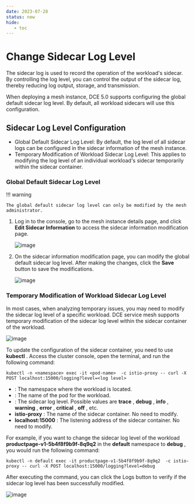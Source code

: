```yaml
---
date: 2023-07-28
status: new
hide:
   - toc
---
```


# Change Sidecar Log Level

The sidecar log is used to record the operation of the workload's sidecar. By controlling the log level, you can control the output of the sidecar log, thereby reducing log output, storage, and transmission.

When deploying a mesh instance, DCE 5.0 supports configuring the global default sidecar log level. By default, all workload sidecars will use this configuration.

## Sidecar Log Level Configuration

- Global Default Sidecar Log Level: By default, the log level of all sidecar logs can be configured in the sidecar information of the mesh instance.
- Temporary Modification of Workload Sidecar Log Level: This applies to modifying the log level of an individual workload's sidecar temporarily within the sidecar container.

### Global Default Sidecar Log Level

!!! warning

    The global default sidecar log level can only be modified by the mesh administrator.

1. Log in to the console, go to the mesh instance details page, and click __Edit Sidecar Information__
   to access the sidecar information modification page.

    ![image](https://docs.daocloud.io/daocloud-docs-images/docs/en/docs/mspider/images/sidecar-log-level-01.png)

2. On the sidecar information modification page, you can modify the global default sidecar log level.
   After making the changes, click the __Save__ button to save the modifications.

    ![image](https://docs.daocloud.io/daocloud-docs-images/docs/en/docs/mspider/images/sidecar-log-level-02.png)

### Temporary Modification of Workload Sidecar Log Level

In most cases, when analyzing temporary issues, you may need to modify the sidecar log level of a specific workload.
DCE service mesh supports temporary modification of the sidecar log level within the sidecar container of the workload.

![image](https://docs.daocloud.io/daocloud-docs-images/docs/en/docs/mspider/images/sidecar-log-level-03.png)

To update the configuration of the sidecar container, you need to use __kubectl__ .
Access the cluster console, open the terminal, and run the following command:

```shell
kubectl -n <namespace> exec -it <pod-name>  -c istio-proxy -- curl -X POST localhost:15000/logging?level=<log level>
```

- __<namespace>__ : The namespace where the workload is located.
- __<pod-name>__ : The name of the pod for the workload.
- __<log level>__ : The sidecar log level. Possible values are __trace__ , __debug__ , __info__ , __warning__ , __error__ , __critical__ , __off__ , etc.
- __istio-proxy__ : The name of the sidecar container. No need to modify.
- __localhost:15000__ : The listening address of the sidecar container. No need to modify.

For example, if you want to change the sidecar log level of the workload __productpage-v1-5b4f8f9b9f-8q9q2__
in the __default__ namespace to __debug__ , you would run the following command:

```shell
kubectl -n default exec -it productpage-v1-5b4f8f9b9f-8q9q2  -c istio-proxy -- curl -X POST localhost:15000/logging?level=debug
```

After executing the command, you can click the Logs button to verify if the sidecar log level has been successfully modified.

![image](https://docs.daocloud.io/daocloud-docs-images/docs/en/docs/mspider/images/sidecar-log-level-04.png)
